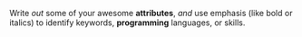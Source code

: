 Write *out* some of your awesome **attributes**, _and_ use emphasis (like bold or italics) to identify keywords, __programming__ languages, or skills. 
